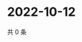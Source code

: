 # 2022-10-12

共 0 条

<!-- BEGIN WEIBO -->
<!-- 最后更新时间 Wed Oct 12 2022 23:25:21 GMT+0800 (China Standard Time) -->

<!-- END WEIBO -->

